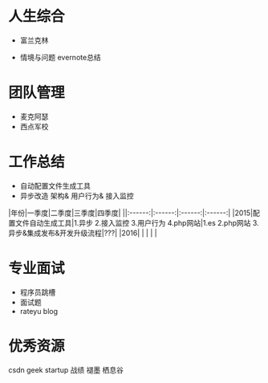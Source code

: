 # 人生综合

- 富兰克林

- 情境与问题 evernote总结

# 团队管理

- 麦克阿瑟
- 西点军校

# 工作总结

- 自动配置文件生成工具
- 异步改造 架构& 用户行为& 接入监控



|年份|一季度|二季度|三季度|四季度|
||:------:|:------:|:------:|:------:|
|2015|配置文件自动生成工具|1.异步 2.接入监控 3.用户行为 4.php网站|1.es 2.php网站 3.异步&集成发布&开发升级流程|???|
|2016| | | | |


# 专业面试
- 程序员跳槽
- 面试题
- rateyu blog

# 优秀资源
csdn geek
startup
战绩
褪墨
栖息谷
